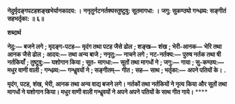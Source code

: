 **नेदुर्मृदङ्गपटहशङ्खभेर्यानकादय: ।** **ननृतुर्नटनर्तक्यस्तुष्टुवु: सूतमागधा: ।** **जगु: सुकण्ठ्यो गन्धव्र्य: सङ्गीतं सहभर्तृका: ॥ ६॥** 

**शब्दार्थ** 

**नेदु:—** **बजने लगे** **; मृदङ्ग-पटह—** **मृदंग तथा पटह जैसे ढोल** **; शङ्ख—** **शंख** **; भेरी-आनक—** **भेरि तथा आनक जैसे ढोल** **;** **आदय:—** **तथा अन्य बाजे** **; ननृतु:—** **नाचने लगे** **; नट-नर्तक्य:—** **पुरुष नर्तक तथा षी नर्तकियाँ** **; तुष्टुवु:—** **यशोगान किया** **; सूत-** **मागधा:—** **सूतों तथा मागधों ने** **; जगु:—** **गाया** **; सु-कण्ठ्य:—** **मधुर वाणी वाली** **; गन्धव्र्य:—** **गन्धॢवयों ने** **; सङ्गीतम्—** **गीत** **;** **सह—** **साथ** **; भर्तृका:—** **अपने पतियों के।** **.** 

**मृदंग, पटह, शंख, भेरी, आनक तथा अन्य वाद्य बजने लगे। नर्तकों तथा नर्तकियों ने नृत्य** **किया और सूतों तथा मागधों ने यशोगान किया। मधुर वाणी वाली गन्धॢवयों ने अपने अपने** **पतियों के साथ गीत गाये।** **** 